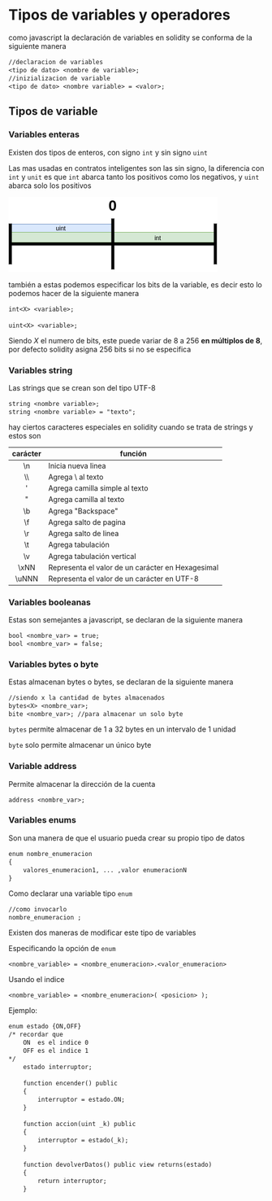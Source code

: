 # Tipos de variables y operadores

como javascript la declaración de variables en solidity se conforma de la siguiente manera

```solidity
//declaracion de variables
<tipo de dato> <nombre de variable>;
//inizializacion de variable 
<tipo de dato> <nombre variable> = <valor>;
```

## Tipos de variable

### Variables enteras

Existen dos tipos de enteros, con signo `int` y sin signo `uint`

Las mas usadas en contratos inteligentes son las sin signo, la diferencia con `int` y `unit` es que `int` abarca tanto los positivos como los negativos, y `uint` abarca solo los positivos

<img src="./img/02_img1.png" title="" alt="02_img1.png" data-align="center">

también a estas podemos especificar los bits de la variable, es decir esto lo podemos hacer de la siguiente manera 

```solidity
int<X> <variable>;

uint<X> <variable>;
```

Siendo _X_ el numero de bits, este puede variar de 8 a 256 **en múltiplos de 8**, por defecto solidity asigna 256 bits si no se especifica

### Variables string

Las strings que se crean son del tipo UTF-8

```solidity
string <nombre variable>;
string <nombre variable> = "texto";
```

hay ciertos caracteres especiales en solidity cuando se trata de strings y estos son

| carácter | función                                           |
|:--------:| ------------------------------------------------- |
| \n       | Inicia nueva linea                                |
| \\\      | Agrega \ al texto                                 |
| \'       | Agrega camilla simple al texto                    |
| \"       | Agrega camilla al texto                           |
| \b       | Agrega "Backspace"                                |
| \f       | Agrega salto de pagina                            |
| \r       | Agrega salto de linea                             |
| \t       | Agrega tabulación                                 |
| \v       | Agrega tabulación vertical                        |
| \xNN     | Representa el valor de un carácter en Hexagesimal |
| \uNNN    | Representa el valor de un carácter en UTF-8       |

### Variables booleanas

Estas son semejantes a javascript, se declaran de la siguiente manera

```solidity
bool <nombre_var> = true;
bool <nombre_var> = false;
```

### Variables bytes o byte

Estas almacenan bytes o bytes, se declaran de la siguiente manera

```solidity
//siendo x la cantidad de bytes almacenados
bytes<X> <nombre_var>;
bite <nombre_var>; //para almacenar un solo byte
```

`bytes` permite almacenar de 1 a 32 bytes en un intervalo de 1 unidad

`byte` solo permite almacenar un único byte

### Variable address

Permite almacenar la dirección de la cuenta 

```solidity
address <nombre_var>;
```

### Variables enums

Son una manera de que el usuario pueda crear su propio tipo de datos

```solidity
enum nombre_enumeracion 
{
    valores_enumeracion1, ... ,valor enumeracionN
}
```

Como declarar una variable tipo `enum`

```solidity
//como invocarlo
nombre_enumeracion ;
```

Existen dos maneras de modificar este tipo de variables

Especificando la opción de `enum`

```solidity
<nombre_variable> = <nombre_enumeracion>.<valor_enumeracion>
```

Usando el indice

```solidity
<nombre_variable> = <nombre_enumeracion>( <posicion> );
```

Ejemplo:

```solidity
enum estado {ON,OFF}   
/* recordar que 
    ON  es el indice 0
    OFF es el indice 1
*/
    estado interruptor;

    function encender() public
    {
        interruptor = estado.ON;
    }
    
    function accion(uint _k) public 
    {
        interruptor = estado(_k);
    }
    
    function devolverDatos() public view returns(estado)
    {
        return interruptor;
    }
```
